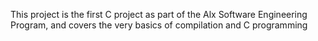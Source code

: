 This project is the first C project as part of the Alx Software Engineering Program, and covers the very basics of compilation and C programming